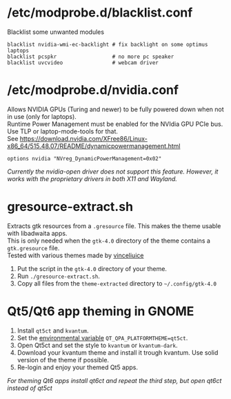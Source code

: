 # /etc/modprobe.d/blacklist.conf
Blacklist some unwanted modules
```
blacklist nvidia-wmi-ec-backlight # fix backlight on some optimus laptops
blacklist pcspkr                  # no more pc speaker
blacklist uvcvideo                # webcam driver
```

# /etc/modprobe.d/nvidia.conf
Allows NVIDIA GPUs (Turing and newer) to be fully powered down when not in use (only for laptops).  
Runtime Power Management must be enabled for the NVIdia GPU PCIe bus. Use TLP or laptop-mode-tools for that.  
See https://download.nvidia.com/XFree86/Linux-x86_64/515.48.07/README/dynamicpowermanagement.html
```
options nvidia "NVreg_DynamicPowerManagement=0x02"
```
*Currently the nvidia-open driver does not support this feature. However, it works with the proprietary drivers in both X11 and Wayland.*

# gresource-extract.sh
Extracts gtk resources from a `.gresource` file. This makes the theme usable with libadwaita apps.  
This is only needed when the `gtk-4.0` directory of the theme contains a `gtk.gresource` file.  
Tested with various themes made by [vinceliuice](https://github.com/vinceliuice)

1. Put the script in the `gtk-4.0` directory of your theme.
2. Run `./gresource-extract.sh`.
3. Copy all files from the `theme-extracted` directory to `~/.config/gtk-4.0`

# Qt5/Qt6 app theming in GNOME
1. Install `qt5ct` and `kvantum`.
2. Set the [environmental variable](https://wiki.archlinux.org/title/Environment_variables) `QT_QPA_PLATFORMTHEME=qt5ct`.
3. Open Qt5ct and set the style to `kvantum` or `kvantum-dark`.
4. Download your kvantum theme and install it trough kvantum. Use solid version of the theme if possible.
5. Re-login and enjoy your themed Qt5 apps.  

*For theming Qt6 apps install qt6ct and repeat the third step, but open qt6ct instead of qt5ct*

